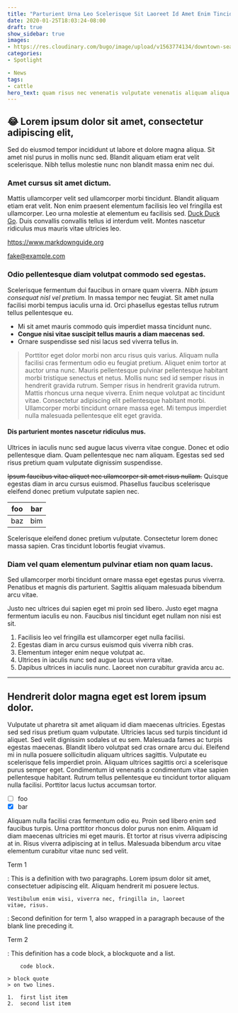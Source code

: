 ```yaml
---
title: "Parturient Urna Leo Scelerisque Sit Laoreet Id Amet Enim Tincidunt Lorem"
date: 2020-01-25T18:03:24-08:00
draft: true
show_sidebar: true
images:
- https://res.cloudinary.com/bugo/image/upload/v1563774134/downtown-seattle-at-night.jpg
categories:
- Spotlight

- News
tags:
- cattle
hero_text: quam risus nec venenatis vulputate venenatis aliquam aliqua Sagittis Justo feugiat morbi
---
```

## :joy: Lorem ipsum dolor sit amet, consectetur adipiscing elit,

Sed do eiusmod tempor incididunt ut labore et dolore magna aliqua. Sit amet nisl purus in mollis nunc sed. Blandit aliquam etiam erat velit scelerisque. Nibh tellus molestie nunc non blandit massa enim nec dui.

### Amet cursus sit amet dictum.

Mattis ullamcorper velit sed ullamcorper morbi tincidunt. Blandit aliquam etiam erat velit. Non enim praesent elementum facilisis leo vel fringilla est ullamcorper. Leo urna molestie at elementum eu facilisis sed. [Duck Duck Go](https://duckduckgo.com "The best search engine for privacy"). Duis convallis convallis tellus id interdum velit. Montes nascetur ridiculus mus mauris vitae ultricies leo.

<https://www.markdownguide.org>

<fake@example.com>

### Odio pellentesque diam volutpat commodo sed egestas.

Scelerisque fermentum dui faucibus in ornare quam viverra. *Nibh ipsum consequat nisl vel pretium.* In massa tempor nec feugiat. Sit amet nulla facilisi morbi tempus iaculis urna id. Orci phasellus egestas tellus rutrum tellus pellentesque eu. 

* Mi sit amet mauris commodo quis imperdiet massa tincidunt nunc. 
* **Congue nisi vitae suscipit tellus mauris a diam maecenas sed.** 
* Ornare suspendisse sed nisi lacus sed viverra tellus in.

> Porttitor eget dolor morbi non arcu risus quis varius. Aliquam nulla facilisi cras fermentum odio eu feugiat pretium. Aliquet enim tortor at auctor urna nunc. Mauris pellentesque pulvinar pellentesque habitant morbi tristique senectus et netus. Mollis nunc sed id semper risus in hendrerit gravida rutrum. Semper risus in hendrerit gravida rutrum. Mattis rhoncus urna neque viverra. Enim neque volutpat ac tincidunt vitae. Consectetur adipiscing elit pellentesque habitant morbi. Ullamcorper morbi tincidunt ornare massa eget. Mi tempus imperdiet nulla malesuada pellentesque elit eget gravida.

#### Dis parturient montes nascetur ridiculus mus.

Ultrices in iaculis nunc sed augue lacus viverra vitae congue. Donec et odio pellentesque diam. Quam pellentesque nec nam aliquam. Egestas sed sed risus pretium quam vulputate dignissim suspendisse. 


~~Ipsum faucibus vitae aliquet nec ullamcorper sit amet risus nullam.~~ Quisque egestas diam in arcu cursus euismod. Phasellus faucibus scelerisque eleifend donec pretium vulputate sapien nec. 

| foo | bar |
| --- | --- |
| baz | bim |

Scelerisque eleifend donec pretium vulputate. Consectetur lorem donec massa sapien. Cras tincidunt lobortis feugiat vivamus.

### Diam vel quam elementum pulvinar etiam non quam lacus.

Sed ullamcorper morbi tincidunt ornare massa eget egestas purus viverra. Penatibus et magnis dis parturient. Sagittis aliquam malesuada bibendum arcu vitae.

Justo nec ultrices dui sapien eget mi proin sed libero. Justo eget magna fermentum iaculis eu non. Faucibus nisl tincidunt eget nullam non nisi est sit. 

1. Facilisis leo vel fringilla est ullamcorper eget nulla facilisi. 
2. Egestas diam in arcu cursus euismod quis viverra nibh cras. 
3. Elementum integer enim neque volutpat ac. 
4. Ultrices in iaculis nunc sed augue lacus viverra vitae. 
5. Dapibus ultrices in iaculis nunc. Laoreet non curabitur gravida arcu ac.

***

## Hendrerit dolor magna eget est lorem ipsum dolor.

Vulputate ut pharetra sit amet aliquam id diam maecenas ultricies. Egestas sed sed risus pretium quam vulputate. Ultricies lacus sed turpis tincidunt id aliquet. Sed velit dignissim sodales ut eu sem. Malesuada fames ac turpis egestas maecenas. Blandit libero volutpat sed cras ornare arcu dui. Eleifend mi in nulla posuere sollicitudin aliquam ultrices sagittis. Vulputate eu scelerisque felis imperdiet proin. Aliquam ultrices sagittis orci a scelerisque purus semper eget. Condimentum id venenatis a condimentum vitae sapien pellentesque habitant. Rutrum tellus pellentesque eu tincidunt tortor aliquam nulla facilisi. Porttitor lacus luctus accumsan tortor.

- [ ] foo
- [x] bar

Aliquam nulla facilisi cras fermentum odio eu. Proin sed libero enim sed faucibus turpis. Urna porttitor rhoncus dolor purus non enim. Aliquam id diam maecenas ultricies mi eget mauris. Et tortor at risus viverra adipiscing at in. Risus viverra adipiscing at in tellus. Malesuada bibendum arcu vitae elementum curabitur vitae nunc sed velit.

Term 1

:   This is a definition with two paragraphs. Lorem ipsum 
    dolor sit amet, consectetuer adipiscing elit. Aliquam 
    hendrerit mi posuere lectus.

    Vestibulum enim wisi, viverra nec, fringilla in, laoreet
    vitae, risus.

:   Second definition for term 1, also wrapped in a paragraph
    because of the blank line preceding it.

Term 2

:   This definition has a code block, a blockquote and a list.

        code block.

    > block quote
    > on two lines.

    1.  first list item
    2.  second list item
